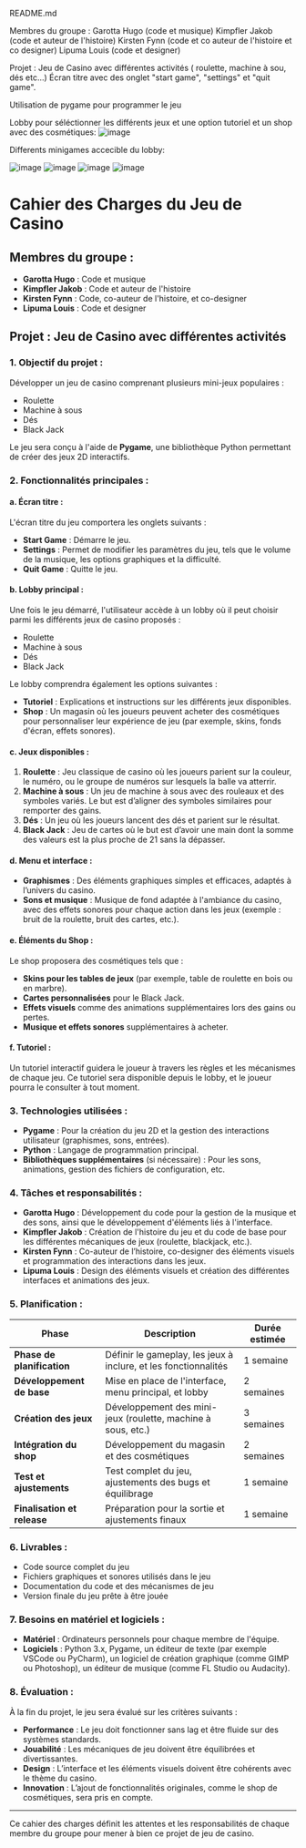 README.md

Membres du groupe :
Garotta Hugo (code et musique)
Kimpfler Jakob (code et auteur de l'histoire)
Kirsten Fynn (code et co auteur de l'histoire et co designer)
Lipuma Louis (code et designer)

Projet : Jeu de Casino avec différentes activités ( roulette, machine à sou, dés etc...)
Écran titre avec des onglet "start game", "settings" et "quit game".

Utilisation de pygame pour programmer le jeu

Lobby pour séléctionner les différents jeux et une option tutoriel et un shop avec des cosmétiques:
![image](https://github.com/user-attachments/assets/86159d56-1140-4f99-b8bd-22f68a9b1e46)






Differents minigames accecible du lobby:

![image](https://github.com/user-attachments/assets/53611c28-d83c-4e16-8e5c-5784f9f06323)
![image](https://github.com/user-attachments/assets/013a617f-8e52-4cfd-adb5-5759c973f132)
![image](https://github.com/user-attachments/assets/19413771-7c15-45ff-807b-0cc91769f5a1)
![image](https://github.com/user-attachments/assets/272cd0ce-3ff6-4fdc-b063-ab3fee4bc827)



# Cahier des Charges du Jeu de Casino

## Membres du groupe :
- **Garotta Hugo** : Code et musique
- **Kimpfler Jakob** : Code et auteur de l'histoire
- **Kirsten Fynn** : Code, co-auteur de l'histoire, et co-designer
- **Lipuma Louis** : Code et designer

## Projet : **Jeu de Casino avec différentes activités**

### 1. **Objectif du projet :**
Développer un jeu de casino comprenant plusieurs mini-jeux populaires : 
- Roulette
- Machine à sous
- Dés
- Black Jack

Le jeu sera conçu à l'aide de **Pygame**, une bibliothèque Python permettant de créer des jeux 2D interactifs.

### 2. **Fonctionnalités principales :**

#### a. **Écran titre** :
L'écran titre du jeu comportera les onglets suivants :
- **Start Game** : Démarre le jeu.
- **Settings** : Permet de modifier les paramètres du jeu, tels que le volume de la musique, les options graphiques et la difficulté.
- **Quit Game** : Quitte le jeu.

#### b. **Lobby principal** :
Une fois le jeu démarré, l'utilisateur accède à un lobby où il peut choisir parmi les différents jeux de casino proposés :
- Roulette
- Machine à sous
- Dés
- Black Jack

Le lobby comprendra également les options suivantes :
- **Tutoriel** : Explications et instructions sur les différents jeux disponibles.
- **Shop** : Un magasin où les joueurs peuvent acheter des cosmétiques pour personnaliser leur expérience de jeu (par exemple, skins, fonds d'écran, effets sonores).

#### c. **Jeux disponibles** :
1. **Roulette** : Jeu classique de casino où les joueurs parient sur la couleur, le numéro, ou le groupe de numéros sur lesquels la balle va atterrir.
2. **Machine à sous** : Un jeu de machine à sous avec des rouleaux et des symboles variés. Le but est d’aligner des symboles similaires pour remporter des gains.
3. **Dés** : Un jeu où les joueurs lancent des dés et parient sur le résultat.
4. **Black Jack** : Jeu de cartes où le but est d’avoir une main dont la somme des valeurs est la plus proche de 21 sans la dépasser.

#### d. **Menu et interface** :
- **Graphismes** : Des éléments graphiques simples et efficaces, adaptés à l’univers du casino.
- **Sons et musique** : Musique de fond adaptée à l'ambiance du casino, avec des effets sonores pour chaque action dans les jeux (exemple : bruit de la roulette, bruit des cartes, etc.).

#### e. **Éléments du Shop** :
Le shop proposera des cosmétiques tels que :
- **Skins pour les tables de jeux** (par exemple, table de roulette en bois ou en marbre).
- **Cartes personnalisées** pour le Black Jack.
- **Effets visuels** comme des animations supplémentaires lors des gains ou pertes.
- **Musique et effets sonores** supplémentaires à acheter.

#### f. **Tutoriel** :
Un tutoriel interactif guidera le joueur à travers les règles et les mécanismes de chaque jeu. Ce tutoriel sera disponible depuis le lobby, et le joueur pourra le consulter à tout moment.

### 3. **Technologies utilisées :**
- **Pygame** : Pour la création du jeu 2D et la gestion des interactions utilisateur (graphismes, sons, entrées).
- **Python** : Langage de programmation principal.
- **Bibliothèques supplémentaires** (si nécessaire) : Pour les sons, animations, gestion des fichiers de configuration, etc.

### 4. **Tâches et responsabilités :**

- **Garotta Hugo** : Développement du code pour la gestion de la musique et des sons, ainsi que le développement d'éléments liés à l'interface.
- **Kimpfler Jakob** : Création de l'histoire du jeu et du code de base pour les différentes mécaniques de jeux (roulette, blackjack, etc.).
- **Kirsten Fynn** : Co-auteur de l’histoire, co-designer des éléments visuels et programmation des interactions dans les jeux.
- **Lipuma Louis** : Design des éléments visuels et création des différentes interfaces et animations des jeux.

### 5. **Planification** :

| **Phase**                | **Description**                                               | **Durée estimée** |
|--------------------------|---------------------------------------------------------------|-------------------|
| **Phase de planification** | Définir le gameplay, les jeux à inclure, et les fonctionnalités | 1 semaine         |
| **Développement de base**  | Mise en place de l'interface, menu principal, et lobby        | 2 semaines        |
| **Création des jeux**     | Développement des mini-jeux (roulette, machine à sous, etc.)  | 3 semaines        |
| **Intégration du shop**   | Développement du magasin et des cosmétiques                   | 2 semaines        |
| **Test et ajustements**   | Test complet du jeu, ajustements des bugs et équilibrage      | 1 semaine         |
| **Finalisation et release** | Préparation pour la sortie et ajustements finaux             | 1 semaine         |

### 6. **Livrables** :
- Code source complet du jeu
- Fichiers graphiques et sonores utilisés dans le jeu
- Documentation du code et des mécanismes de jeu
- Version finale du jeu prête à être jouée

### 7. **Besoins en matériel et logiciels** :
- **Matériel** : Ordinateurs personnels pour chaque membre de l'équipe.
- **Logiciels** : Python 3.x, Pygame, un éditeur de texte (par exemple VSCode ou PyCharm), un logiciel de création graphique (comme GIMP ou Photoshop), un éditeur de musique (comme FL Studio ou Audacity).

### 8. **Évaluation** :
À la fin du projet, le jeu sera évalué sur les critères suivants :
- **Performance** : Le jeu doit fonctionner sans lag et être fluide sur des systèmes standards.
- **Jouabilité** : Les mécaniques de jeu doivent être équilibrées et divertissantes.
- **Design** : L’interface et les éléments visuels doivent être cohérents avec le thème du casino.
- **Innovation** : L’ajout de fonctionnalités originales, comme le shop de cosmétiques, sera pris en compte.

---

Ce cahier des charges définit les attentes et les responsabilités de chaque membre du groupe pour mener à bien ce projet de jeu de casino.
